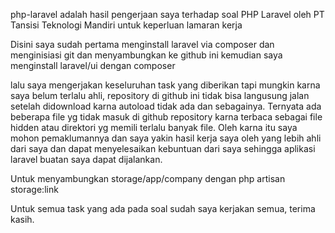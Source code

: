 php-laravel adalah hasil pengerjaan saya terhadap soal PHP Laravel oleh PT Tansisi Teknologi Mandiri untuk keperluan lamaran kerja

Disini saya sudah pertama menginstall laravel via composer dan menginisiasi git dan menyambungkan ke github ini
kemudian saya menginstall laravel/ui dengan composer

lalu saya mengerjakan keseluruhan task yang diberikan tapi mungkin karna saya belum terlalu ahli, repository di github ini tidak bisa langusung jalan setelah didownload karna autoload tidak ada dan sebagainya. Ternyata ada beberapa file yg tidak masuk di github repository karna terbaca sebagai file hidden atau direktori yg memili terlalu banyak file. Oleh karna itu saya mohon pemaklumannya dan saya yakin hasil kerja saya oleh yang lebih ahli dari saya dan dapat menyelesaikan kebuntuan dari saya sehingga aplikasi laravel buatan saya dapat dijalankan.

Untuk menyambungkan storage/app/company dengan php artisan storage:link

Untuk semua task yang ada pada soal sudah saya kerjakan semua, terima kasih.
